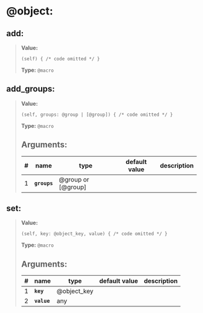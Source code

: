 
# **@object**:

## **add**:

> **Value:**
>```spwn
>(self) { /* code omitted */ }
>```
>**Type:** `@macro`
>

## **add\_groups**:

> **Value:**
>```spwn
>(self, groups: @group | [@group]) { /* code omitted */ }
>```
>**Type:** `@macro`
>## Arguments:
>
>| # | name | type | default value | description |
>| - | ---- | ---- | ------------- | ----------- |
>| 1 | **`groups`** | @group or [@group] | | |
>

## **set**:

> **Value:**
>```spwn
>(self, key: @object_key, value) { /* code omitted */ }
>```
>**Type:** `@macro`
>## Arguments:
>
>| # | name | type | default value | description |
>| - | ---- | ---- | ------------- | ----------- |
>| 1 | **`key`** | @object_key | | |
>| 2 | **`value`** |any | | |
>
